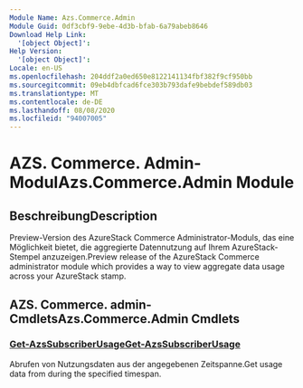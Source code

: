 ```yaml
---
Module Name: Azs.Commerce.Admin
Module Guid: 0df3cbf9-9ebe-4d3b-bfab-6a79abeb8646
Download Help Link:
  '[object Object]': 
Help Version:
  '[object Object]': 
Locale: en-US
ms.openlocfilehash: 204ddf2a0ed650e8122141134fbf382f9cf950bb
ms.sourcegitcommit: 09eb4dbfcad6fce303b793dafe9bebdef589db03
ms.translationtype: MT
ms.contentlocale: de-DE
ms.lasthandoff: 08/08/2020
ms.locfileid: "94007005"
---
```

# <span data-ttu-id="e0f78-101">AZS. Commerce. Admin-Modul</span><span class="sxs-lookup"><span data-stu-id="e0f78-101">Azs.Commerce.Admin Module</span></span>
## <span data-ttu-id="e0f78-102">Beschreibung</span><span class="sxs-lookup"><span data-stu-id="e0f78-102">Description</span></span>
<span data-ttu-id="e0f78-103">Preview-Version des AzureStack Commerce Administrator-Moduls, das eine Möglichkeit bietet, die aggregierte Datennutzung auf Ihrem AzureStack-Stempel anzuzeigen.</span><span class="sxs-lookup"><span data-stu-id="e0f78-103">Preview release of the AzureStack Commerce administrator module which provides a way to view aggregate data usage across your AzureStack stamp.</span></span> 

## <span data-ttu-id="e0f78-104">AZS. Commerce. admin-Cmdlets</span><span class="sxs-lookup"><span data-stu-id="e0f78-104">Azs.Commerce.Admin Cmdlets</span></span>
### [<span data-ttu-id="e0f78-105">Get-AzsSubscriberUsage</span><span class="sxs-lookup"><span data-stu-id="e0f78-105">Get-AzsSubscriberUsage</span></span>](Get-AzsSubscriberUsage.md)
<span data-ttu-id="e0f78-106">Abrufen von Nutzungsdaten aus der angegebenen Zeitspanne.</span><span class="sxs-lookup"><span data-stu-id="e0f78-106">Get usage data from during the specified timespan.</span></span>

